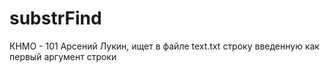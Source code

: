 # substrFind
КНМО - 101 Арсений Лукин, ищет в файле text.txt строку введенную как первый аргумент строки 
